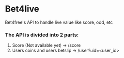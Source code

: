 # Bet4live
 Bet4free's API to handle live value like score, odd, etc

### The API is divided into 2 parts:
1. Score (Not available yet) -> /score
2. Users coins and users betslip -> /user?uid=<user_id>
